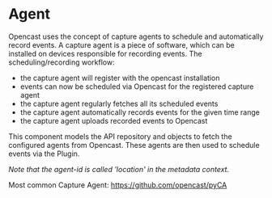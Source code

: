 # Agent

Opencast uses the concept of capture agents to schedule and automatically record events. A capture agent is a piece of 
software, which can be installed on devices responsible for recording events. The scheduling/recording workflow:
- the capture agent will register with the opencast installation
- events can now be scheduled via Opencast for the registered capture agent
- the capture agent regularly fetches all its scheduled events
- the capture agent automatically records events for the given time range
- the capture agent uploads recorded events to Opencast

This component models the API repository and objects to fetch the configured agents from Opencast. These agents are then 
used to schedule events via the Plugin.

_Note that the agent-id is called 'location' in the metadata context._

Most common Capture Agent: https://github.com/opencast/pyCA